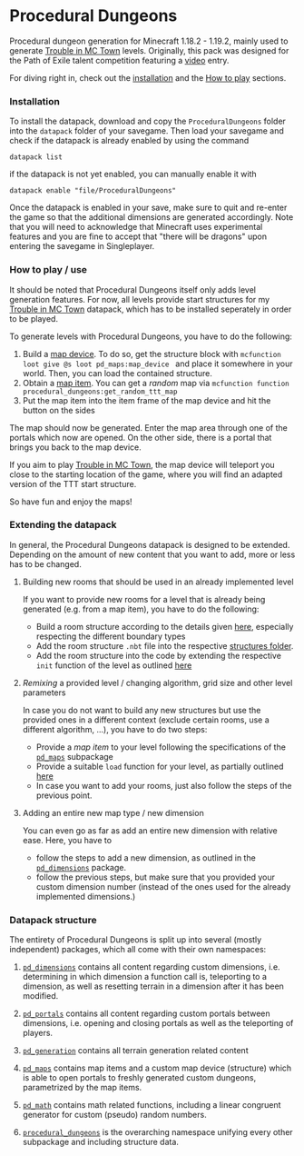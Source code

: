 # Procedural Dungeons

Procedural dungeon generation for Minecraft 1.18.2 - 1.19.2, mainly used to generate [Trouble in MC Town](https://github.com/janattig/Trouble-In-MC-Town) levels. Originally, this pack was designed for the Path of Exile talent competition featuring a [video](https://www.youtube.com/watch?v=Q7MZA2epbMU) entry.

For diving right in, check out the [installation](#installation) and the [How to play](#How-to-play--use) sections.






### Installation

To install the datapack, download and copy the `ProceduralDungeons` folder into the `datapack` folder of your savegame. Then load your savegame and check if the datapack is already enabled by using the command
```mcfunction
datapack list
```
if the datapack is not yet enabled, you can manually enable it with
```mcfunction
datapack enable "file/ProceduralDungeons"
```
Once the datapack is enabled in your save, make sure to quit and re-enter the game so that the additional dimensions are generated accordingly. Note that you will need to acknowledge that Minecraft uses experimental features and you are fine to accept that "there will be dragons" upon entering the savegame in Singleplayer.





### How to play / use

It should be noted that Procedural Dungeons itself only adds level generation features. For now, all levels provide start structures for my [Trouble in MC Town](https://github.com/janattig/Trouble-In-MC-Town) datapack, which has to be installed seperately in order to be played.

To generate levels with Procedural Dungeons, you have to do the following:
  1. Build a [map device](ProceduralDungeons/data/pd_maps#map-device). To do so, get the structure block with
    ```mcfunction
    loot give @s loot pd_maps:map_device
    ```
    and place it somewhere in your world. Then, you can load the contained structure.
  2. Obtain a [map item](ProceduralDungeons/data/pd_maps#maps). You can get a *random* map via
    ```mcfunction
    function procedural_dungeons:get_random_ttt_map
    ```
  3. Put the map item into the item frame of the map device and hit the button on the sides

The map should now be generated. Enter the map area through one of the portals which now are opened. On the other side, there is a portal that brings you back to the map device.

If you aim to play [Trouble in MC Town](https://github.com/janattig/Trouble-In-MC-Town), the map device will teleport you close to the starting location of the game, where you will find an adapted version of the TTT start structure.

So have fun and enjoy the maps!




### Extending the datapack

In general, the Procedural Dungeons datapack is designed to be extended. Depending on the amount of new content that you want to add, more or less has to be changed.

1. Building new rooms that should be used in an already implemented level

    If you want to provide new rooms for a level that is already being generated (e.g. from a map item), you have to do the following:
    - Build a room structure according to the details given [here](ProceduralDungeons/data/pd_generation#rooms-and-structure-data), especially respecting the different boundary types
    - Add the room structure `.nbt` file into the respective [structures folder](ProceduralDungeons/data/procedural_dungeons/structures).
    - Add the room structure into the code by extending the respective `init` function of the level as outlined [here](ProceduralDungeons/data/pd_generation#adding-new-rooms-to-an-existing-level)

2. *Remixing* a provided level / changing algorithm, grid size and other level parameters

    In case you do not want to build any new structures but use the provided ones in a different context (exclude certain rooms, use a different algorithm, ...), you have to do two steps:
    - Provide a *map item* to your level following the specifications of the [`pd_maps`](ProceduralDungeons/data/pd_maps#adding-custom-maps) subpackage
    - Provide a suitable `load` function for your level, as partially outlined [here](ProceduralDungeons/data/pd_generation#adding-an-entire-new-level)
    - In case you want to add your rooms, just also follow the steps of the previous point.

3. Adding an entire new map type / new dimension

    You can even go as far as add an entire new dimension with relative ease. Here, you have to
    - follow the steps to add a new dimension, as outlined in the [`pd_dimensions`](ProceduralDungeons/data/pd_dimensions#adding-new-dimensions) package.
    - follow the previous steps, but make sure that you provided your custom dimension number (instead of the ones used for the already implemented dimensions.)





### Datapack structure

The entirety of Procedural Dungeons is split up into several (mostly independent) packages, which all come with their own namespaces:

1. [`pd_dimensions`](ProceduralDungeons/data/pd_dimensions) contains all content regarding custom dimensions, i.e. determining in which dimension a function call is, teleporting to a dimension, as well as resetting terrain in a dimension after it has been modified.

2. [`pd_portals`](ProceduralDungeons/data/pd_portals) contains all content regarding custom portals between dimensions, i.e. opening and closing portals as well as the teleporting of players.

3. [`pd_generation`](ProceduralDungeons/data/pd_generation) contains all terrain generation related content

4. [`pd_maps`](ProceduralDungeons/data/pd_maps) contains map items and a custom map device (structure) which is able to open portals to freshly generated custom dungeons, parametrized by the map items.

5. [`pd_math`](ProceduralDungeons/data/pd_math) contains math related functions, including a linear congruent generator for custom (pseudo) random numbers.

6. [`procedural_dungeons`](ProceduralDungeons/data/procedural_dungeons) is the overarching namespace unifying every other subpackage and including structure data.
